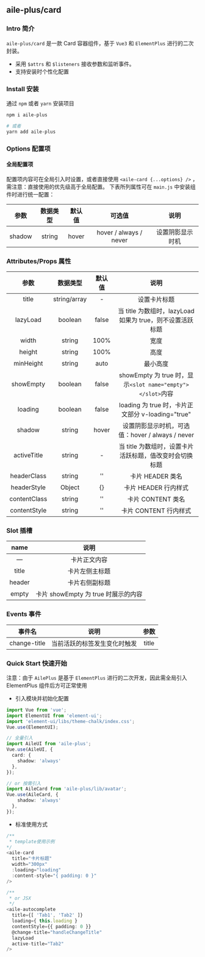 ## aile-plus/card

### Intro 简介

`aile-plus/card` 是一款 Card 容器组件，基于 `Vue3` 和 `ElementPlus` 进行的二次封装。

- 采用 `$attrs` 和 `$listeners` 接收参数和监听事件。
- 支持安装时个性化配置

### Install 安装

通过 `npm` 或者 `yarn` 安装项目

```bash
npm i aile-plus

# 或者
yarn add aile-plus
```

### Options 配置项

#### 全局配置项

配置项内容可在全局引入时设置，或者直接使用 `<aile-card {...options} />` ，需注意：直接使用的优先级高于全局配置。
下表所列属性可在 `main.js` 中安装组件时进行统一配置：

|  参数  | 数据类型 | 默认值 |         可选值         |       说明       |
| :----: | :------: | :----: | :--------------------: | :--------------: |
| shadow |  string  | hover  | hover / always / never | 设置阴影显示时机 |

### Attributes/Props 属性

|     参数     |   数据类型   | 默认值 |                            说明                            |
| :----------: | :----------: | :----: | :--------------------------------------------------------: |
|    title     | string/array |   -    |                        设置卡片标题                        |
|   lazyLoad   |   boolean    | false  | 当 title 为数组时，lazyLoad 如果为 true，则不设置活跃标题  |
|    width     |    string    |  100%  |                            宽度                            |
|    height    |    string    |  100%  |                            高度                            |
|  minHeight   |    string    |  auto  |                          最小高度                          |
|  showEmpty   |   boolean    | false  | showEmpty 为 true 时，显示`<slot name="empty"></slot>`内容 |
|   loading    |   boolean    | false  |     loading 为 true 时，卡片正文部分 v-loading="true"      |
|    shadow    |    string    | hover  |      设置阴影显示时机，可选值：hover / always / never      |
| activeTitle  |    string    |   -    |  当 title 为数组时，设置卡片活跃标题，值改变时会切换标题   |
| headerClass  |    string    |   ''   |                      卡片 HEADER 类名                      |
| headerStyle  |    Object    |   {}   |                    卡片 HEADER 行内样式                    |
| contentClass |    string    |   ''   |                     卡片 CONTENT 类名                      |
| contentStyle |    string    |   ''   |                   卡片 CONTENT 行内样式                    |

### Slot 插槽

|  name  |                说明                 |
| :----: | :---------------------------------: |
|   —    |            卡片正文内容             |
| title  |           卡片左侧主标题            |
| header |           卡片右侧副标题            |
| empty  | 卡片 showEmpty 为 true 时展示的内容 |

### Events 事件

|    事件名    |             说明             | 参数  |
| :----------: | :--------------------------: | :---: |
| change-title | 当前活跃的标签发生变化时触发 | title |

### Quick Start 快速开始

注意：由于 `AilePlus` 是基于 `ElementPlus` 进行的二次开发，因此需全局引入 ElementPlus 组件后方可正常使用

- 引入模块并初始化配置

```ts
import Vue from 'vue';
import ElementUI from 'element-ui';
import 'element-ui/libs/theme-chalk/index.css';
Vue.use(ElementUI);

// 全量引入
import AileUI from 'aile-plus';
Vue.use(AileUI, {
  card: {
    shadow: 'always'
  },
});

// or 按需引入
import AileCard from 'aile-plus/lib/avatar';
Vue.use(AileCard, {
    shadow: 'always'
  },
});
```

- 标准使用方式

```ts
/**
 * template使用示例
*/
<aile-card
  title="卡片标题"
  width="300px"
  :loading="loading"
  :content-style="{ padding: 0 }"
/>

/**
 * or JSX
 */
<aile-autocomplete
  title={[ 'Tab1', 'Tab2' ]}
  loading={ this.loading }
  contentStyle={{ padding: 0 }}
  @change-title="handleChangeTitle"
  lazyLoad
  active-title="Tab2"
/>
```

